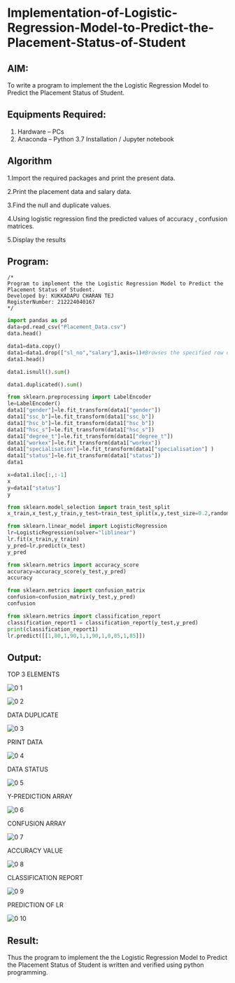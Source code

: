 # Implementation-of-Logistic-Regression-Model-to-Predict-the-Placement-Status-of-Student

## AIM:
To write a program to implement the the Logistic Regression Model to Predict the Placement Status of Student.

## Equipments Required:
1. Hardware – PCs
2. Anaconda – Python 3.7 Installation / Jupyter notebook

## Algorithm
1.Import the required packages and print the present data.

2.Print the placement data and salary data.

3.Find the null and duplicate values.

4.Using logistic regression find the predicted values of accuracy , confusion matrices.

5.Display the results

## Program:
```
/*
Program to implement the the Logistic Regression Model to Predict the Placement Status of Student.
Developed by: KUKKADAPU CHARAN TEJ
RegisterNumber: 212224040167
*/
```
```py
import pandas as pd
data=pd.read_csv("Placement_Data.csv")
data.head()

data1=data.copy()
data1=data1.drop(["sl_no","salary"],axis=1)#Browses the specified row or column
data1.head()

data1.isnull().sum()

data1.duplicated().sum()

from sklearn.preprocessing import LabelEncoder
le=LabelEncoder()
data1["gender"]=le.fit_transform(data1["gender"])
data1["ssc_b"]=le.fit_transform(data1["ssc_b"])
data1["hsc_b"]=le.fit_transform(data1["hsc_b"])
data1["hsc_s"]=le.fit_transform(data1["hsc_s"])
data1["degree_t"]=le.fit_transform(data1["degree_t"])
data1["workex"]=le.fit_transform(data1["workex"])
data1["specialisation"]=le.fit_transform(data1["specialisation"] )     
data1["status"]=le.fit_transform(data1["status"])       
data1 

x=data1.iloc[:,:-1]
x
y=data1["status"]
y

from sklearn.model_selection import train_test_split
x_train,x_test,y_train,y_test=train_test_split(x,y,test_size=0.2,random_state=0)

from sklearn.linear_model import LogisticRegression
lr=LogisticRegression(solver="liblinear")
lr.fit(x_train,y_train)
y_pred=lr.predict(x_test)
y_pred

from sklearn.metrics import accuracy_score
accuracy=accuracy_score(y_test,y_pred)
accuracy

from sklearn.metrics import confusion_matrix
confusion=confusion_matrix(y_test,y_pred)
confusion

from sklearn.metrics import classification_report
classification_report1 = classification_report(y_test,y_pred)
print(classification_report1)
lr.predict([[1,80,1,90,1,1,90,1,0,85,1,85]])
```

## Output:
TOP 3 ELEMENTS

![0 1](https://github.com/user-attachments/assets/a39ef24a-501b-412c-943e-04ef64e3d232)

![0 2](https://github.com/user-attachments/assets/d03d2862-22f7-4989-802d-258de923e459)

DATA DUPLICATE

![0 3](https://github.com/user-attachments/assets/9588f01c-aff4-4fe5-8c20-27f2ef300004)

PRINT DATA

![0 4](https://github.com/user-attachments/assets/210ff5ae-98a1-40d7-af7a-724a58aef377)

DATA STATUS

![0 5](https://github.com/user-attachments/assets/162a3e99-e749-4d2a-bfaf-2bdbe5bcf554)


Y-PREDICTION ARRAY

![0 6](https://github.com/user-attachments/assets/a7bb117e-d8a2-4bf9-8cbc-a86c5311b984)

CONFUSION ARRAY

![0 7](https://github.com/user-attachments/assets/fecb3d1e-bbcb-4105-99f6-3587fc1f09f0)


ACCURACY VALUE

![0 8](https://github.com/user-attachments/assets/454a8eb0-1593-4cd0-be9e-b7623bb1e5bb)


CLASSIFICATION REPORT

![0 9](https://github.com/user-attachments/assets/e080dff6-89a1-419f-b6d0-63cf8f44146d)


PREDICTION OF LR

![0 10](https://github.com/user-attachments/assets/c13fb6fa-b906-4c2a-ab16-894bb1c0e0a2)


## Result:
Thus the program to implement the the Logistic Regression Model to Predict the Placement Status of Student is written and verified using python programming.
